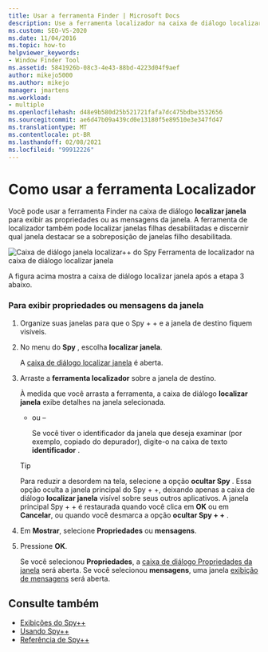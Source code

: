```yaml
---
title: Usar a ferramenta Finder | Microsoft Docs
description: Use a ferramenta localizador na caixa de diálogo localizar janela da ferramenta Spy + + para exibir as propriedades ou as mensagens da janela durante uma sessão de depuração.
ms.custom: SEO-VS-2020
ms.date: 11/04/2016
ms.topic: how-to
helpviewer_keywords:
- Window Finder Tool
ms.assetid: 5841926b-08c3-4e43-88bd-4223d04f9aef
author: mikejo5000
ms.author: mikejo
manager: jmartens
ms.workload:
- multiple
ms.openlocfilehash: d48e9b580d25b521721fafa7dc475bdbe3532656
ms.sourcegitcommit: ae6d47b09a439cd0e13180f5e89510e3e347fd47
ms.translationtype: MT
ms.contentlocale: pt-BR
ms.lasthandoff: 02/08/2021
ms.locfileid: "99912226"
---
```

# <a name="how-to-use-the-finder-tool"></a>Como usar a ferramenta Localizador
Você pode usar a ferramenta Finder na caixa de diálogo **localizar janela** para exibir as propriedades ou as mensagens da janela. A ferramenta de localizador também pode localizar janelas filhas desabilitadas e discernir qual janela destacar se a sobreposição de janelas filho desabilitada.

 ![Caixa de diálogo janela localizar&#43;&#43; do Spy](../debugger/media/icon_spy--_find.png "Icon_Spy + + _Find") Ferramenta de localizador na caixa de diálogo localizar janela

 A figura acima mostra a caixa de diálogo localizar janela após a etapa 3 abaixo.

### <a name="to-display-window-properties-or-messages"></a>Para exibir propriedades ou mensagens da janela

1. Organize suas janelas para que o Spy + + e a janela de destino fiquem visíveis.

2. No menu do **Spy** , escolha **localizar janela**.

    A [caixa de diálogo localizar janela](../debugger/find-window-dialog-box.md) é aberta.

3. Arraste a **ferramenta localizador** sobre a janela de destino.

    À medida que você arrasta a ferramenta, a caixa de diálogo **localizar janela** exibe detalhes na janela selecionada.

   - ou –

     Se você tiver o identificador da janela que deseja examinar (por exemplo, copiado do depurador), digite-o na caixa de texto **identificador** .

   > [!TIP]
   > Para reduzir a desordem na tela, selecione a opção **ocultar Spy** . Essa opção oculta a janela principal do Spy + +, deixando apenas a caixa de diálogo **localizar janela** visível sobre seus outros aplicativos. A janela principal Spy + + é restaurada quando você clica em **OK** ou em **Cancelar**, ou quando você desmarca a opção **ocultar Spy + +** .

4. Em **Mostrar**, selecione **Propriedades** ou **mensagens**.

5. Pressione **OK**.

    Se você selecionou **Propriedades**, a [caixa de diálogo Propriedades da janela](../debugger/window-properties-dialog-box.md) será aberta. Se você selecionou **mensagens**, uma janela [exibição de mensagens](../debugger/messages-view.md) será aberta.

## <a name="see-also"></a>Consulte também
- [Exibições do Spy++](../debugger/spy-increment-views.md)
- [Usando Spy++](../debugger/using-spy-increment.md)
- [Referência de Spy++](../debugger/spy-increment-reference.md)